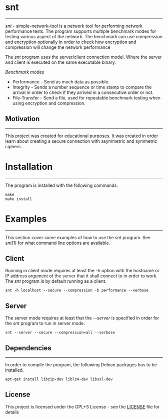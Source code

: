 # snt #
----
*snt* - simple-network-tool is a network tool for performing network performance tests. The program supports multiple benchmark modes for testing various aspect of the network. The benchmark can use compression and encryption optionally in order to check how encryption and compression will change the network performance

The *snt* program uses the server/client connection model. Where the server and client is executed on the same executable binary.

*Benchmark modes*

* Performance - Send as much data as possible.
* Integrity - Sends a number sequence or time stamp to compare the arrival in order to check if they arrived in a consecutive order or not.
* File-Transfer - Send a file, used for repeatable benchmark testing when using encryption and compression.


## Motivation
----
This project was created for educational purposes. It was created in order learn about creating a secure connection with asymmetric and symmetric ciphers.


# Installation #
----
The program is installed with the following commands.
```
make
make install
```

# Examples #
----
This section cover some examples of how to use the *snt* program. See *snt*(1) for what command line options are available.

## Client ##
Running in client mode requires at least the *-h* option with the  hostname or IP address argument of the server that it shall connect to in order to work. The *snt* program is by default running as a client.
```
snt -h localhost --secure --compression -b performance --verbose
```
## Server ##
The server mode requires at least that the *--server* is specified in order for the *snt* program to run in server mode.
```
snt --server --secure --compression=all --verbose
```


## Dependencies ##
----------------
In order to compile the program, the following Debian packages has to be installed.
```
apt-get install libzip-dev liblz4-dev libssl-dev
```

## License ##

This project is licensed under the GPL+3 License - see the [LICENSE](LICENSE) file for details